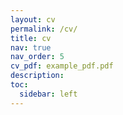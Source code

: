 ```yaml
---
layout: cv
permalink: /cv/
title: cv
nav: true
nav_order: 5
cv_pdf: example_pdf.pdf
description:
toc:
  sidebar: left
---
```

